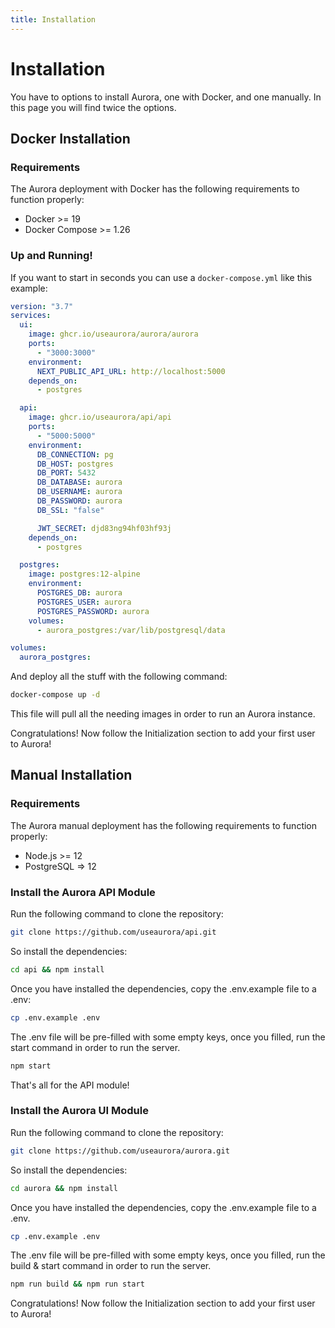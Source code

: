 ```yaml
---
title: Installation
---
```


# Installation

You have to options to install Aurora, one with Docker, and one manually. In this page you will find twice the options.

## Docker Installation

### Requirements

The Aurora deployment with Docker has the following requirements to function properly:

- Docker >= 19
- Docker Compose >= 1.26

### Up and Running!

If you want to start in seconds you can use a `docker-compose.yml` like this example:

```yaml
version: "3.7"
services:
  ui:
    image: ghcr.io/useaurora/aurora/aurora
    ports:
      - "3000:3000"
    environment:
      NEXT_PUBLIC_API_URL: http://localhost:5000
    depends_on:
      - postgres

  api:
    image: ghcr.io/useaurora/api/api
    ports:
      - "5000:5000"
    environment:
      DB_CONNECTION: pg
      DB_HOST: postgres
      DB_PORT: 5432
      DB_DATABASE: aurora
      DB_USERNAME: aurora
      DB_PASSWORD: aurora
      DB_SSL: "false"

      JWT_SECRET: djd83ng94hf03hf93j
    depends_on:
      - postgres

  postgres:
    image: postgres:12-alpine
    environment:
      POSTGRES_DB: aurora
      POSTGRES_USER: aurora
      POSTGRES_PASSWORD: aurora
    volumes:
      - aurora_postgres:/var/lib/postgresql/data

volumes:
  aurora_postgres:
```

And deploy all the stuff with the following command:

```bash
docker-compose up -d
```

This file will pull all the needing images in order to run an Aurora instance.

Congratulations! Now follow the Initialization section to add your first user to Aurora!

## Manual Installation

### Requirements

The Aurora manual deployment has the following requirements to function properly:

- Node.js >= 12
- PostgreSQL => 12

### Install the Aurora API Module

Run the following command to clone the repository:

```bash
git clone https://github.com/useaurora/api.git
```

So install the dependencies:

```bash
cd api && npm install
```

Once you have installed the dependencies, copy the .env.example file to a .env:

```bash
cp .env.example .env
```

The .env file will be pre-filled with some empty keys, once you filled, run the start command in order to run the server.

```bash
npm start
```

That's all for the API module!

### Install the Aurora UI Module

Run the following command to clone the repository:

```bash
git clone https://github.com/useaurora/aurora.git
```

So install the dependencies:

```bash
cd aurora && npm install
```

Once you have installed the dependencies, copy the .env.example file to a .env.

```bash
cp .env.example .env
```

The .env file will be pre-filled with some empty keys, once you filled, run the build & start command in order to run the server.

```bash
npm run build && npm run start
```

Congratulations! Now follow the Initialization section to add your first user to Aurora!
